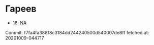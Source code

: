 # Гареев
- [16: NA](16.md)

Commit: f7fa4fa38818c3184dd244240500d540007de8ff
 fetched at: 20201009-044717
